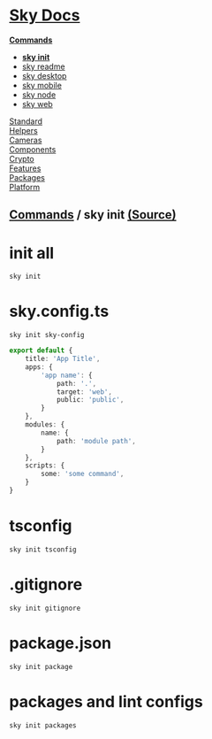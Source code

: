 <!--- This sky init.1 was auto-generated using "npx sky readme" --> 

# [Sky Docs](../../../README.md)

**[Commands](..%2F..%2F..%2F%5Fcommands%2FREADME.md)**   
* **[sky init](..%2F..%2F..%2F%5Fcommands%2Fdocs%2Fsky-init%2FREADME.md)**
* [sky readme](..%2F..%2F..%2F%5Fcommands%2Fdocs%2Fsky-readme%2FREADME.md)
* [sky desktop](..%2F..%2F..%2F%5Fcommands%2Fdocs%2Fsky-desktop%2FREADME.md)
* [sky mobile](..%2F..%2F..%2F%5Fcommands%2Fdocs%2Fsky-mobile%2FREADME.md)
* [sky node](..%2F..%2F..%2F%5Fcommands%2Fdocs%2Fsky-node%2FREADME.md)
* [sky web](..%2F..%2F..%2F%5Fcommands%2Fdocs%2Fsky-web%2FREADME.md)
  
[Standard](..%2F..%2F..%2Fstandard%2FREADME.md)   
[Helpers](..%2F..%2F..%2Fhelpers%2FREADME.md)   
[Cameras](..%2F..%2F..%2Fcameras%2FREADME.md)   
[Components](..%2F..%2F..%2Fcomponents%2FREADME.md)   
[Crypto](..%2F..%2F..%2Fcrypto%2FREADME.md)   
[Features](..%2F..%2F..%2Ffeatures%2FREADME.md)   
[Packages](..%2F..%2F..%2Fpkgs%2FREADME.md)   
[Platform](..%2F..%2F..%2Fplatform%2FREADME.md)   

## [Commands](..%2F..%2F..%2F%5Fcommands%2FREADME.md) / sky init [(Source)](..%2F..%2F..%2F%5Fcommands%2Fdocs%2Fsky-init%2F)

  
# init all

`sky init`

# sky.config.ts

`sky init sky-config`

```ts
export default {
    title: 'App Title',
    apps: {
        'app name': {
            path: '.',
            target: 'web',
            public: 'public',
        }
    },
    modules: {
        name: {
            path: 'module path',
        }
    },
    scripts: {
        some: 'some command',
    }
}

```

# tsconfig

`sky init tsconfig`

# .gitignore

`sky init gitignore`

# package.json

`sky init package`

# packages and lint configs

`sky init packages`